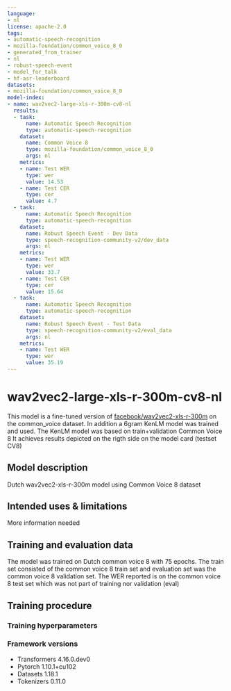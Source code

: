 ```yaml
---
language:
- nl
license: apache-2.0
tags:
- automatic-speech-recognition
- mozilla-foundation/common_voice_8_0
- generated_from_trainer
- nl
- robust-speech-event
- model_for_talk
- hf-asr-leaderboard
datasets:
- mozilla-foundation/common_voice_8_0
model-index:
- name: wav2vec2-large-xls-r-300m-cv8-nl
  results:
  - task:
      name: Automatic Speech Recognition
      type: automatic-speech-recognition
    dataset:
      name: Common Voice 8
      type: mozilla-foundation/common_voice_8_0
      args: nl
    metrics:
    - name: Test WER
      type: wer
      value: 14.53
    - name: Test CER
      type: cer
      value: 4.7
  - task:
      name: Automatic Speech Recognition
      type: automatic-speech-recognition
    dataset:
      name: Robust Speech Event - Dev Data
      type: speech-recognition-community-v2/dev_data
      args: nl
    metrics:
    - name: Test WER
      type: wer
      value: 33.7
    - name: Test CER
      type: cer
      value: 15.64
  - task:
      name: Automatic Speech Recognition
      type: automatic-speech-recognition
    dataset:
      name: Robust Speech Event - Test Data
      type: speech-recognition-community-v2/eval_data
      args: nl
    metrics:
    - name: Test WER
      type: wer
      value: 35.19
---
```


<!-- This model card has been generated automatically according to the information the Trainer had access to. You
should probably proofread and complete it, then remove this comment. -->

# wav2vec2-large-xls-r-300m-cv8-nl

This model is a fine-tuned version of [facebook/wav2vec2-xls-r-300m](https://huggingface.co/facebook/wav2vec2-xls-r-300m) on the common_voice dataset. In addition a 6gram KenLM model was trained and used. The KenLM model was based on train+validation Common Voice 8
It achieves results depicted on the rigth side on the model card (testset CV8)

## Model description

Dutch wav2vec2-xls-r-300m model using Common Voice 8 dataset

## Intended uses & limitations

More information needed

## Training and evaluation data

The model was trained on Dutch common voice 8 with 75 epochs. The train set consisted of the common voice 8 train set and evaluation set was the common voice 8 validation set. The WER reported is on the common voice 8 test set which was not part of training nor validation (eval)

## Training procedure

### Training hyperparameters

### Framework versions

- Transformers 4.16.0.dev0
- Pytorch 1.10.1+cu102
- Datasets 1.18.1
- Tokenizers 0.11.0
